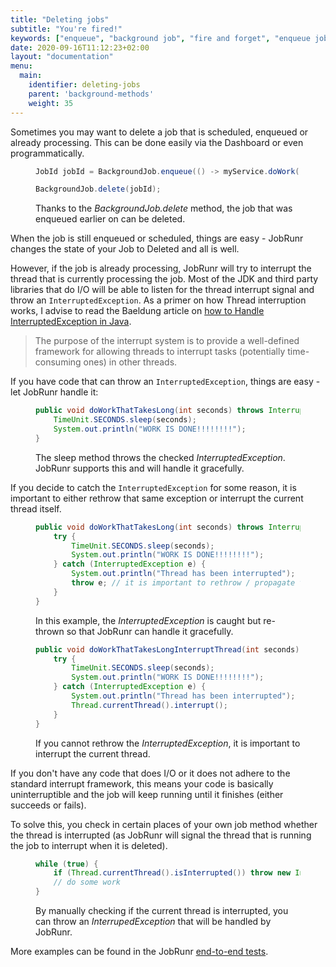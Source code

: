 ```yaml
---
title: "Deleting jobs"
subtitle: "You're fired!"
keywords: ["enqueue", "background job", "fire and forget", "enqueue jobs in bulk"]
date: 2020-09-16T11:12:23+02:00
layout: "documentation"
menu: 
  main: 
    identifier: deleting-jobs
    parent: 'background-methods'
    weight: 35
---
```

Sometimes you may want to delete a job that is scheduled, enqueued or already processing. This can be done easily via the Dashboard or even programmatically.

<figure>

```java
JobId jobId = BackgroundJob.enqueue(() -> myService.doWork());

BackgroundJob.delete(jobId);
```
<figcaption>Thanks to the <em>BackgroundJob.delete</em> method, the job that was enqueued earlier on can be deleted.</figcaption>
</figure>

 When the job is still enqueued or scheduled, things are easy - JobRunr changes the state of your Job to Deleted and all is well.
 
 However, if the job is already processing, JobRunr will try to interrupt the thread that is currently processing the job.
 Most of the JDK and third party libraries that do I/O will be able to listen for the thread interrupt signal and throw an `InterruptedException`. As a primer on how Thread interruption works, I advise to read the Baeldung article on [how to Handle InterruptedException in Java](https://www.baeldung.com/java-interrupted-exception).

> The purpose of the interrupt system is to provide a well-defined framework for allowing threads to interrupt tasks (potentially time-consuming ones) in other threads.  

If you have code that can throw an `InterruptedException`, things are easy - let JobRunr handle it:
<figure>

```java
public void doWorkThatTakesLong(int seconds) throws InterruptedException {
    TimeUnit.SECONDS.sleep(seconds);
    System.out.println("WORK IS DONE!!!!!!!!");
}
```
<figcaption>The sleep method throws the checked <em>InterruptedException</em>. JobRunr supports this and will handle it gracefully.</figcaption>
</figure>


If you decide to catch the `InterruptedException` for some reason, it is important to either rethrow that same exception or interrupt the current thread itself.
<figure>

```java
public void doWorkThatTakesLong(int seconds) throws InterruptedException {
    try {
        TimeUnit.SECONDS.sleep(seconds);
        System.out.println("WORK IS DONE!!!!!!!!");
    } catch (InterruptedException e) {
        System.out.println("Thread has been interrupted");
        throw e; // it is important to rethrow / propagate the InterruptedException
    }
}
```
<figcaption>In this example, the <em>InterruptedException</em> is caught but re-thrown so that JobRunr can handle it gracefully.</figcaption>
</figure>

<figure>

```java
public void doWorkThatTakesLongInterruptThread(int seconds) {
    try {
        TimeUnit.SECONDS.sleep(seconds);
        System.out.println("WORK IS DONE!!!!!!!!");
    } catch (InterruptedException e) {
        System.out.println("Thread has been interrupted");
        Thread.currentThread().interrupt();
    }
}
```
<figcaption>If you cannot rethrow the <em>InterruptedException</em>, it is important to interrupt the current thread.</figcaption>
</figure>



If you don't have any code that does I/O or it does not adhere to the standard interrupt framework, this means your code is basically uninterruptible and the job will keep running until it finishes (either succeeds or fails).

To solve this, you check in certain places of your own job method whether the thread is interrupted (as JobRunr will signal the thread that is running the job to interrupt when it is deleted).

<figure>

```java
while (true) {
    if (Thread.currentThread().isInterrupted()) throw new InterruptedException();
    // do some work
}
```
<figcaption>By manually checking if the current thread is interrupted, you can throw an <em>InterrupedException</em> that will be handled by JobRunr.</figcaption>
</figure>

More examples can be found in the JobRunr [end-to-end tests](https://github.com/jobrunr/jobrunr/blob/master/core/src/test/java/org/jobrunr/scheduling/BackgroundJobTest.java#L346-L413).